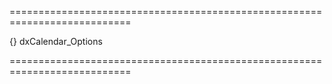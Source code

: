 ===========================================================================
<!--default-->{}<!--/default-->
<!--type-->dxCalendar_Options<!--/type-->
===========================================================================

<!--shortDescription-->

<!--/shortDescription-->

<!--fullDescription-->

<!--/fullDescription-->